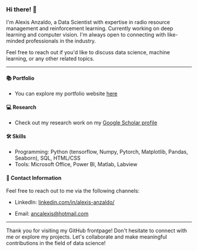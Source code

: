 ### Hi there! 👋 

I'm Alexis Anzaldo, a Data Scientist with expertise in radio resource management and reinforcement learning. Currently working on deep learning and computer vision. I'm always open to connecting with like-minded professionals in the industry. 

Feel free to reach out if you'd like to discuss data science, machine learning, or any other related topics. 

---

#### 📚 Portfolio

* You can explore my portfolio website <a href="https://alexis-anzaldo.github.io/" target="_blank">here</a>

#### 💻 Research

* Check out my research work on my <a href="https://scholar.google.com/citations?user=A6LpV7cAAAAJ&hl=en&oi=ao" target="_blank">Google Scholar profile</a>


#### 🛠️ Skills

- Programming: Python (tensorflow, Numpy, Pytorch, Matplotlib, Pandas, Seaborn), SQL, HTML/CSS
- Tools: Microsoft Office, Power BI, Matlab, Labview


#### 📧 Contact Information

Feel free to reach out to me via the following channels:

- LinkedIn: <a href="https://www.linkedin.com/in/alexis-anzaldo/" target="_blank">linkedin.com/in/alexis-anzaldo/</a>

- Email: ancalexis@hotmail.com

---

Thank you for visiting my GitHub frontpage! Don't hesitate to connect with me or explore my projects. Let's collaborate and make meaningful contributions in the field of data science!
